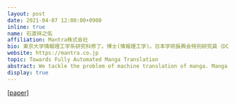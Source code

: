 ```yaml
---
layout: post
date: 2021-04-07 12:00:00+0900
inline: true
name: 石渡祥之佑
affiliation: Mantra株式会社
bio: 東京大学情報理工学系研究科修了。博士(情報理工学)。日本学術振興会特別研究員（DC2）、東京大学生産技術研究所特任研究員等を経て、2020年 Mantra株式会社を創業。「世界の言葉で、マンガを届ける。」を合言葉に、マンガ機械翻訳技術の研究開発に従事。
website: https://mantra.co.jp
topic: Towards Fully Automated Manga Translation
abstract: We tackle the problem of machine translation of manga. Manga translation involves two important problems in MT: context-aware and multimodal translation. Since text and images are mixed up in an unstructured fashion in manga, obtaining context from the image is essential for its translation. However, it is still an open problem how to extract context from images and integrate it into MT models. In addition, corpora and benchmarks to train and evaluate such models are currently unavailable. In the talk, we discuss our work that establishes the foundation of manga translation research including i) a multimodal context-aware translation framework, ii) the approach to automatic corpus construction from manga images, and iii) a new benchmark to evaluate manga translation.
display: true
---
```


[[paper]](https://arxiv.org/abs/2012.14271)
